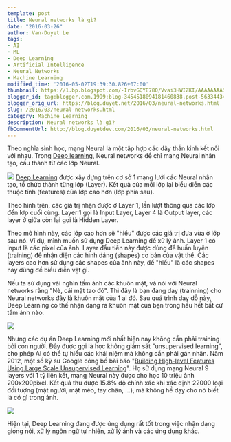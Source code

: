```yaml
---
template: post
title: Neural networks là gì?
date: "2016-03-26"
author: Van-Duyet Le
tags:
- AI
- ML
- Deep Learning
- Artificial Intelligence
- Neural Networks
- Machine Learning
modified_time: '2016-05-02T19:39:30.826+07:00'
thumbnail: https://1.bp.blogspot.com/-IrbvGQYE780/Vvai3HWIZKI/AAAAAAAASX8/Bk--e7sYx8cmsbgq8aooy7bUKKr80wKVw/s1600/500px-Network3322.png
blogger_id: tag:blogger.com,1999:blog-3454518094181460838.post-5633443439884990056
blogger_orig_url: https://blog.duyet.net/2016/03/neural-networks.html
slug: /2016/03/neural-networks.html
category: Machine Learning
description: Neural networks là gì?
fbCommentUrl: http://blog.duyetdev.com/2016/03/neural-networks.html
---
```


Theo nghĩa sinh học, mạng Neural là một tập hợp các dây thần kinh kết nối với nhau. Trong [Deep learning](https://blog.duyet.net/2016/02/deep-learning-la-gi.html#.VvajANx96b8),  Neural networks để chỉ mạng Neural nhân tạo, cấu thành từ các lớp Neural.

[![](https://1.bp.blogspot.com/-IrbvGQYE780/Vvai3HWIZKI/AAAAAAAASX8/Bk--e7sYx8cmsbgq8aooy7bUKKr80wKVw/s1600/500px-Network3322.png)](https://blog.duyet.net/2016/03/neural-networks.html)
[Deep Learning](https://blog.duyet.net/2016/02/deep-learning-la-gi.html#.VvajANx96b8) được xây dựng trên cơ sở 1 mạng lưới các Neural nhân tạo, tổ chức thành từng lớp (Layer). Kết quả của mỗi lớp lại biểu diễn các thuộc tính (features) của lớp cao hơn (lớp phía sau).

Theo hình trên, các giá trị nhận được ở Layer 1, lần lượt thông qua các lớp đến lớp cuối cùng. Layer 1 gọi là Input Layer, Layer 4 là Output layer, các layer ở giữa còn lại gọi là Hidden Layer.

Theo mô hình này, các lớp cao hơn sẽ "hiểu" được các giá trị đưa vừa ở lớp sau nó.
Ví dụ, mình muốn sử dụng Deep Learning để xử lý ảnh. Layer 1 có input là các pixel của ảnh. Layer đầu tiên này được dùng để huấn luyện (training) để nhận diện các hình dáng (shapes) cơ bản của vật thể. Các layers cao hơn sử dụng các shapes của ảnh này, để "hiểu" là các shapes này dùng để biểu diễn vật gì.

Nếu ta sử dụng vài nghìn tấm ảnh các khuôn mặt, và nói với Neural networks rằng "Nè, cái mặt tao đó". Thì đây là bạn đang dạy (trainning) cho Neural networks đây là khuôn mặt của 1 ai đó. Sau quá trình dạy dỗ này, Deep Learning có thể nhận dạng ra khuôn mặt của bạn trong hầu hết bất cứ tấm ảnh nào.

![](https://3.bp.blogspot.com/-s09yeLJlwco/VvanP5YXsHI/AAAAAAAASYI/l4obeqtpYE47osQAX3RzKsETB_ZJaxedQ/s320/face_2259240b.jpg)

Nhưng các dự án Deep Learning mới nhất hiện nay không cần phải training bởi con người. Đây được gọi là học không giám sát "unsupervised learning", cho phép AI có thể tự hiểu các khái niệm mà không cần phải gán nhãn. Năm 2012, một số kỹ sư Google công bố bài báo "[Building High-level Features Using Large Scale Unsupervised Learning](http://static.googleusercontent.com/media/research.google.com/vi//archive/unsupervised_icml2012.pdf)". Họ sử dụng mạng Neural 9 layers với 1 tỷ liên kết, mạng Neural này được cho học 10 triệu ảnh 200x200pixel. Kết quả thu được 15.8% độ chính xác khi xác định 22000 loại đối tượng (mặt người, mặt mèo, tay chân, ...), mà không hề dạy cho nó biết là có gì trong ảnh. 

[![](https://4.bp.blogspot.com/-D-C2nNiovcc/VvapVS7SKnI/AAAAAAAASYU/bQQY28g_UUcGXv-TsrfUwEpqF5S4SpFkQ/s640/wallpaper-2870969.jpg)](https://4.bp.blogspot.com/-D-C2nNiovcc/VvapVS7SKnI/AAAAAAAASYU/bQQY28g_UUcGXv-TsrfUwEpqF5S4SpFkQ/s1600/wallpaper-2870969.jpg)

Hiện tại, Deep Learning đang được ứng dụng rất tốt trong việc nhận dạng giọng nói, xử lý ngôn ngữ tự nhiên, xử lý ảnh và các ứng dụng khác. 
